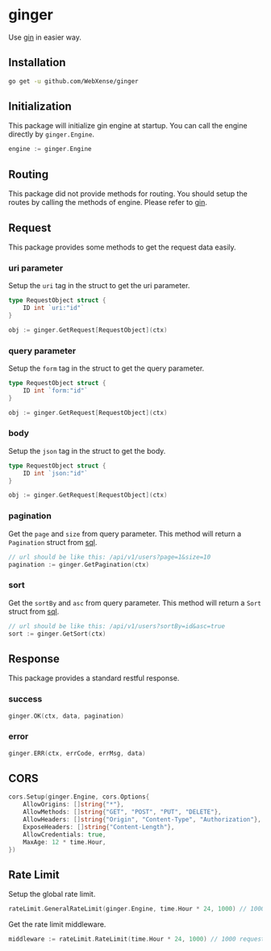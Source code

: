 # ginger

Use [gin](https://github.com/gin-gonic/gin) in easier way.

## Installation

```bash
go get -u github.com/WebXense/ginger
```

## Initialization

This package will initialize gin engine at startup. You can call the engine directly by `ginger.Engine`.

```go
engine := ginger.Engine
```

## Routing

This package did not provide methods for routing. You should setup the routes by calling the methods of engine. Please refer to [gin](https://github.com/gin-gonic/gin).

## Request

This package provides some methods to get the request data easily.

### uri parameter

Setup the `uri` tag in the struct to get the uri parameter.

```go
type RequestObject struct {
    ID int `uri:"id"`
}

obj := ginger.GetRequest[RequestObject](ctx)
```

### query parameter

Setup the `form` tag in the struct to get the query parameter.

```go
type RequestObject struct {
    ID int `form:"id"`
}

obj := ginger.GetRequest[RequestObject](ctx)
```

### body

Setup the `json` tag in the struct to get the body.

```go
type RequestObject struct {
    ID int `json:"id"`
}

obj := ginger.GetRequest[RequestObject](ctx)
```

### pagination

Get the `page` and `size` from query parameter. This method will return a `Pagination` struct from [sql]("https://github.com/WebXense/sql").

```go
// url should be like this: /api/v1/users?page=1&size=10
pagination := ginger.GetPagination(ctx)
```

### sort

Get the `sortBy` and `asc` from query parameter. This method will return a `Sort` struct from [sql]("https://github.com/WebXense/sql").

```go
// url should be like this: /api/v1/users?sortBy=id&asc=true
sort := ginger.GetSort(ctx)
```

## Response

This package provides a standard restful response.

### success

```go
ginger.OK(ctx, data, pagination)
```

### error

```go
ginger.ERR(ctx, errCode, errMsg, data)
```

## CORS

```go
cors.Setup(ginger.Engine, cors.Options{
    AllowOrigins: []string{"*"},
    AllowMethods: []string{"GET", "POST", "PUT", "DELETE"},
    AllowHeaders: []string{"Origin", "Content-Type", "Authorization"},
    ExposeHeaders: []string{"Content-Length"},
    AllowCredentials: true,
    MaxAge: 12 * time.Hour,
})
```

## Rate Limit

Setup the global rate limit.

```go
rateLimit.GeneralRateLimit(ginger.Engine, time.Hour * 24, 1000) // 1000 requests per day
```

Get the rate limit middleware.

```go
middleware := rateLimit.RateLimit(time.Hour * 24, 1000) // 1000 requests per day
```
